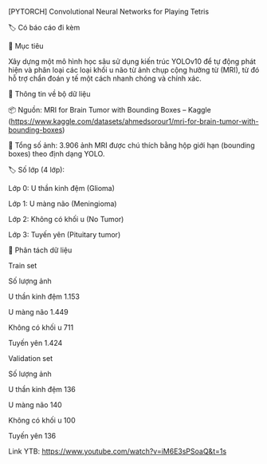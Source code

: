 [PYTORCH] Convolutional Neural Networks for Playing Tetris

🏷️ Có báo cáo đi kèm

🎯 Mục tiêu

Xây dựng một mô hình học sâu sử dụng kiến trúc YOLOv10 để tự động phát hiện và phân loại các loại khối u não từ ảnh chụp cộng hưởng từ (MRI), từ đó hỗ trợ chẩn đoán y tế một cách nhanh chóng và chính xác.

📂 Thông tin về bộ dữ liệu

📦 Nguồn: MRI for Brain Tumor with Bounding Boxes – Kaggle (https://www.kaggle.com/datasets/ahmedsorour1/mri-for-brain-tumor-with-bounding-boxes)


📸 Tổng số ảnh: 3.906 ảnh MRI được chú thích bằng hộp giới hạn (bounding boxes) theo định dạng YOLO.

🏷️ Số lớp (4 lớp):

Lớp 0: U thần kinh đệm (Glioma)

Lớp 1: U màng não (Meningioma)

Lớp 2: Không có khối u (No Tumor)

Lớp 3: Tuyến yên (Pituitary tumor)

🔢 Phân tách dữ liệu

Train set

Số lượng ảnh

U thần kinh đệm	1.153

U màng não	1.449

Không có khối u	711

Tuyến yên	1.424

Validation set

Số lượng ảnh

U thần kinh đệm	136

U màng não	140

Không có khối u	100

Tuyến yên	136

Link YTB: https://www.youtube.com/watch?v=iM6E3sPSoaQ&t=1s

